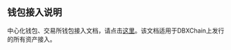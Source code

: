 ## 钱包接入说明

中心化钱包、交易所钱包接入文档，请点击[这里](https://github.com/dbxone/dbxchain/wiki/for_exchanges_cn)。该文档适用于DBXChain上发行的所有资产接入。

